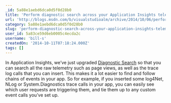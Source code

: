 ```yaml
---
_id: 5a88e1aebd6dca0d5f0d28b0
title: 'Perform diagnostic search across your Application Insights telemetry'
url: 'http://blogs.msdn.com/b/visualstudioalm/archive/2014/10/06/perform-diagnostic-search-across-your-application-insights-telemetry.aspx'
category: 5a88e1aebd6dca0d5f0d28b0
slug: 'perform-diagnostic-search-across-your-application-insights-telemetry'
user_id: 5a83ce59d6eb0005c4ecda2c
username: 'bill-s'
createdOn: '2014-10-11T07:18:24.000Z'
tags: []
---
```


In Application Insights, we’ve just upgraded <a href="http://azure.microsoft.com/documentation/articles/app-insights-search-diagnostic-logs/">Diagnostic Search</a> so that you can search all the raw telemetry such as page views, as well as the trace log calls that you can insert. This makes it a lot easier to find and follow chains of events in your app. So for example, if you inserted some log4Net, NLog or System.Diagnostics trace calls in your app, you can easily see which user requests are triggering them, and tie them up to any custom event calls you’ve set up.
